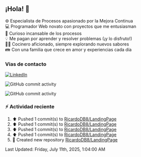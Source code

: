 ## ¡Hola! 👋

:gear: Especialista de Procesos apasionado por la Mejora Continua  
:computer: Programador Web novato con proyectos que me entusiasman  
:mag_right: Curioso incansable de los procesos  
:bulb: Me pagan por aprender y resolver problemas (¡y lo disfruto!)  
:man_cook: Cocinero aficionado, siempre explorando nuevos sabores  
:family: Con una familia que crece en amor y experiencias cada día

### Vias de contacto

[![LinkedIn](https://img.shields.io/badge/Linkedin-Up-blue?logo=linkedin)](https://www.linkedin.com/in/ricardo-diego-bertarini-92a65b188/)


![GitHub commit activity](https://img.shields.io/github/commit-activity/m/RicardoDB8/RicardoDB8)

![GitHub commit activity](https://img.shields.io/github/commit-activity/y/RicardoDB8/AyudanteDeCocina)

### :zap: Actividad reciente
<!--RECENT_ACTIVITY:start-->
1. ⬆️ Pushed 1 commit(s) to [RicardoDB8/LandingPage](https://github.com/RicardoDB8/LandingPage)<br>
2. ⬆️ Pushed 1 commit(s) to [RicardoDB8/LandingPage](https://github.com/RicardoDB8/LandingPage)<br>
3. ⬆️ Pushed 1 commit(s) to [RicardoDB8/LandingPage](https://github.com/RicardoDB8/LandingPage)<br>
4. ⬆️ Pushed 1 commit(s) to [RicardoDB8/LandingPage](https://github.com/RicardoDB8/LandingPage)<br>
5. 📔 Created new repository [RicardoDB8/LandingPage](https://github.com/RicardoDB8/LandingPage)<br>
<!--RECENT_ACTIVITY:end-->
<!--RECENT_ACTIVITY:last_update-->
Last Updated: Friday, July 11th, 2025, 1:04:00 AM
<!--RECENT_ACTIVITY:last_update_end-->
